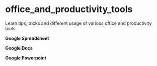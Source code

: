 # office_and_productivity_tools
Learn tips, tricks and different usage of various office and productivity tools.

**Google Spreadsheet**


**Google Docs**

**Google Powerpoint**


